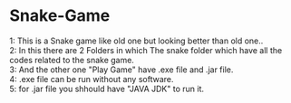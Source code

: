 # Snake-Game
1: This is a Snake game like old one but looking better than old one.. </br>
2: In this there are 2 Folders in which The snake folder which have all the codes related to the snake game. </br>
3: And the other one "Play Game" have .exe file and .jar file. </br>
4: .exe file can be run without any software. </br>
5: for .jar file you shhould have "JAVA JDK" to run it.
